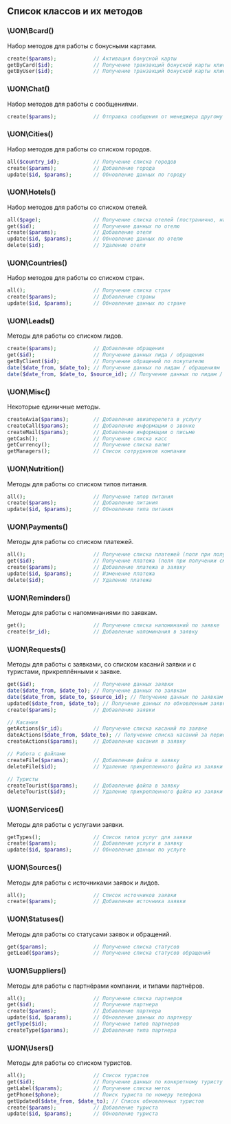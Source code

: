 ## Список классов и их методов

### \UON\Bcard()

Набор методов для работы с бонусными картами.

```php
create($params);            // Активация бонусной карты
getByCard($id);             // Получение транзакций бонусной карты клиента (по ID карты)
getByUser($id);             // Получение транзакций бонусной карты клиента (по ID клиента)
```

### \UON\Chat()

Набор методов для работы с сообщениями.

```php
create($params);            // Отправка сообщения от менеджера другому менеджеру или туристу
```

### \UON\Cities()

Набор методов для работы со списком городов.

```php
all($country_id);           // Получение списка городов
create($params);            // Добавление города
update($id, $params);       // Обновление данных по городу
```

### \UON\Hotels()

Набор методов для работы со списком отелей.

```php
all($page);                 // Получение списка отелей (постранично, на каждой странице 100 отелей)
get($id);                   // Получение данных по отелю
create($params);            // Добавление отеля
update($id, $params);       // Обновление данных по отелю
delete($id);                // Удаление отеля
```

### \UON\Countries()

Набор методов для работы со списком стран.

```php
all();                      // Получение списка стран
create($params);            // Добавление страны
update($id, $params);       // Обновление данных по стране
```

### \UON\Leads()

Методы для работы со списком лидов.

```php
create($params);            // Добавление обращения
get($id);                   // Получение данных лида / обращения
getByClient($id);           // Получение обращений по покупателю
date($date_from, $date_to); // Получение данных по лидам / обращениям
date($date_from, $date_to, $source_id); // Получение данных по лидам / обращениям согласно источнику
```

### \UON\Misc()

Некоторые единичные методы.

```php
createAvia($params);        // Добавление авиаперелета в услугу
createCall($params);        // Добавление информации о звонке
createMail($params);        // Добавление информации о письме
getCash();                  // Получение списка касс
getCurrency();              // Получение списка валют
getManagers();              // Список сотрудников компании
```

### \UON\Nutrition()

Методы для работы со списком типов питания.

```php
all();                      // Получение типов питания
create($params);            // Добавление питания
update($id, $params);       // Обновление типа питания
```

### \UON\Payments()

Методы для работы со списком платежей.

```php
all();                      // Получение списка платежей (поля при получении см. /payment/create)
get($id);                   // Получение платежа (поля при получении см. /payment/create)
create($params);            // Добавление платежа в заявку
update($id, $params);       // Изменение платежа
delete($id);                // Удаление платежа
```

### \UON\Reminders()

Методы для работы с напоминаниями по заявкам.

```php
get();                      // Получение списка напоминаний по заявке
create($r_id);              // Добавление напоминания в заявку
```

### \UON\Requests()

Методы для работы с заявками, со списком касаний заявки и с туристами, прикреплёнными к заявке.

```php
get($id);                   // Получение данных заявки
date($date_from, $date_to); // Получение данных по заявкам
date($date_from, $date_to, $source_id); // Получение данных по заявкам согласно источнику
updated($date_from, $date_to); // Получение данных по обновленным заявкам
create($params);            // Добавление заявки

// Касания
getActions($r_id);          // Получение списка касаний по заявке
dateActions($date_from, $date_to); // Получение списка касаний за период
createActions($params);     // Добавление касания в заявку

// Работа с файлами
createFile($params);        // Добавление файла в заявку
deleteFile($id);            // Удаление прикрепленного файла из заявки

// Туристы
createTourist($params);     // Добавление файла в заявку
deleteTourist($id);         // Удаление прикрепленного файла из заявки
```

### \UON\Services()

Методы для работы с услугами заявки.

```php
getTypes();                 // Список типов услуг для заявки
create($params);            // Добавление услуги в заявку
update($id, $params);       // Обновление данных по услуге
```

### \UON\Sources()

Методы для работы с источниками заявок и лидов.

```php
all();                      // Список источников заявки
create($params);            // Добавление источника заявки
```

### \UON\Statuses()

Методы для работы со статусами заявок и обращений.

```php
get($params);               // Получение списка статусов
getLead($params);           // Получение списка статусов обращений
```

### \UON\Suppliers()

Методы для работы с партнёрами компании, и типами партнёров.

```php
all();                      // Получение списка партнеров
get($id);                   // Получение партнера
create($params);            // Добавление партнера
update($id, $params);       // Обновление данных по партнеру
getType($id);               // Получение типов партнеров
createType($params);        // Добавление типа партнера
```

### \UON\Users()

Методы для работы со списком туристов.

```php
all();                      // Список туристов
get($id);                   // Получение данных по конкретному туристу
getLabel($params);          // Получение списка меток
getPhone($phone);           // Поиск туриста по номеру телефона
getUpdated($date_from, $date_to); // Список обновленных туристов
create($params);            // Добавление туриста
update($id, $params);       // Обновление туриста
```

